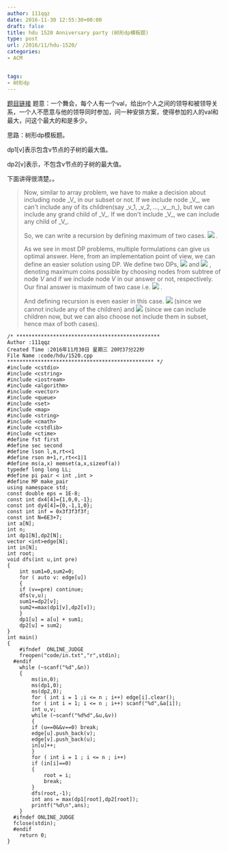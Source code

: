 ```yaml
---
author: 111qqz
date: 2016-11-30 12:55:30+00:00
draft: false
title: hdu 1520 Anniversary party (树形dp模板题)
type: post
url: /2016/11/hdu-1520/
categories:
- ACM


tags:
- 树形dp
---
```


[题目链接](http://acm.hdu.edu.cn/showproblem.php?pid=1520)
题意：一个舞会，每个人有一个val，给出n个人之间的领导和被领导关系，一个人不愿意与他的领导同时参加，问一种安排方案，使得参加的人的val和最大，问这个最大的和是多少。

思路：树形dp模板题。

dp1[v]表示包含v节点的子树的最大值。

dp2[v]表示，不包含v节点的子树的最大值。

下面讲得很清楚。。


<blockquote>Now, similar to array problem, we have to make a decision about including node _V_ in our subset or not. If we include node _V_, we can't include any of its children(say _v_1, _v_2, ..., _v__n_), but we can include any grand child of _V_. If we don't include _V_, we can include any child of _V_.

So, we can write a recursion by defining maximum of two cases.
![](http://codeforces.com/predownloaded/03/2c/032c971c364ebef5587d19cb5a55aa4fd6f0f1a0.png)
.

As we see in most DP problems, multiple formulations can give us optimal answer. Here, from an implementation point of view, we can define an easier solution using DP. We define two DPs, ![](http://codeforces.com/predownloaded/e3/23/e323caad7b270198f9896c24655a685cecc925f3.png)
and ![](http://codeforces.com/predownloaded/22/d1/22d1da887c305bf05f0772561d89eea38726f39f.png)
, denoting maximum coins possible by choosing nodes from subtree of node _V_ and if we include node _V_ in our answer or not, respectively. Our final answer is maximum of two case i.e. ![](http://codeforces.com/predownloaded/f3/95/f3955309b2daf932b86bc9fa8ff75765d1a7c4d5.png)
.

And defining recursion is even easier in this case. ![](http://codeforces.com/predownloaded/02/19/02192e1e0ce160a12d5d4ea0f0c35e78e606e495.png)
(since we cannot include any of the children) and ![](http://codeforces.com/predownloaded/2e/7f/2e7f9a55f015b53bb5993b43b855578b06b81ad8.png)
(since we can include children now, but we can also choose not include them in subset, hence max of both cases).</blockquote>




    
    /* ***********************************************
    Author :111qqz
    Created Time :2016年11月30日 星期三 20时37分22秒
    File Name :code/hdu/1520.cpp
    ************************************************ */
    #include <cstdio>
    #include <cstring>
    #include <iostream>
    #include <algorithm>
    #include <vector>
    #include <queue>
    #include <set>
    #include <map>
    #include <string>
    #include <cmath>
    #include <cstdlib>
    #include <ctime>
    #define fst first
    #define sec second
    #define lson l,m,rt<<1
    #define rson m+1,r,rt<<1|1
    #define ms(a,x) memset(a,x,sizeof(a))
    typedef long long LL;
    #define pi pair < int ,int >
    #define MP make_pair
    using namespace std;
    const double eps = 1E-8;
    const int dx4[4]={1,0,0,-1};
    const int dy4[4]={0,-1,1,0};
    const int inf = 0x3f3f3f3f;
    const int N=6E3+7;
    int a[N];
    int n;
    int dp1[N],dp2[N];
    vector <int>edge[N];
    int in[N];
    int root;
    void dfs(int u,int pre)
    {
        int sum1=0,sum2=0;
        for ( auto v: edge[u])
        {
    	if (v==pre) continue;
    	dfs(v,u);
    	sum1+=dp2[v];
    	sum2+=max(dp1[v],dp2[v]);
        }
        dp1[u] = a[u] + sum1;
        dp2[u] = sum2;
    }
    int main()
    {
    	#ifndef  ONLINE_JUDGE 
    	freopen("code/in.txt","r",stdin);
      #endif
    	while (~scanf("%d",&n))
    	{
    	    ms(in,0);
    	    ms(dp1,0);
    	    ms(dp2,0);
    	    for ( int i = 1 ;i <= n ; i++) edge[i].clear();
    	    for ( int i = 1; i <= n ; i++) scanf("%d",&a[i]);
    	    int u,v;
    	    while (~scanf("%d%d",&u,&v))
    	    {
    		if (u==0&&v==0) break;
    		edge[u].push_back(v);
    		edge[v].push_back(u);
    		in[u]++;
    	    }
    	    for ( int i = 1 ; i <= n ; i++)
    		if (in[i]==0)
    		{
    		    root = i;
    		    break;
    		}
    	    dfs(root,-1);
    	    int ans = max(dp1[root],dp2[root]);
    	    printf("%d\n",ans);
    	}
      #ifndef ONLINE_JUDGE  
      fclose(stdin);
      #endif
        return 0;
    }
    



